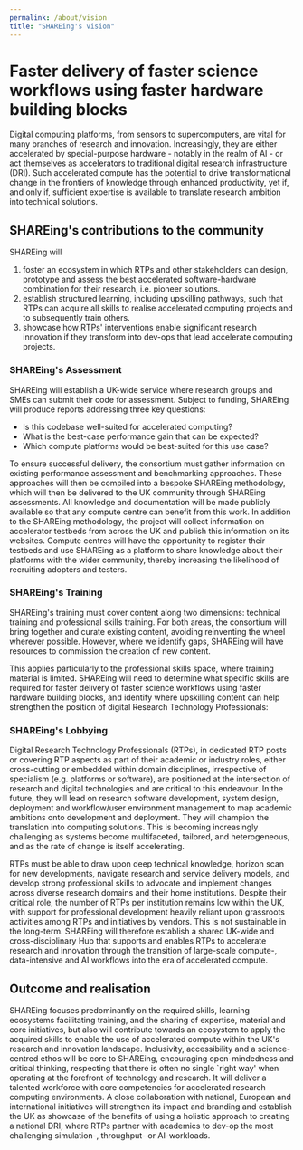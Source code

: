 ```yaml
---
permalink: /about/vision
title: "SHAREing's vision"
---
```



# Faster delivery of faster science workflows using faster hardware building blocks

Digital computing platforms, from sensors to 
supercomputers, are vital for many branches of research and innovation.
Increasingly, they are either accelerated by special-purpose hardware - notably in the realm of AI - or act themselves as accelerators to traditional digital research infrastructure (DRI).
Such accelerated compute has the potential to drive 
transformational change in the frontiers of knowledge through enhanced 
productivity, yet if, and only if, sufficient expertise is available to
translate research ambition into technical solutions. 


## SHAREing's contributions to the community


SHAREing will

1. foster an ecosystem in which RTPs and other stakeholders can design, prototype and assess the best accelerated software-hardware combination for their research, i.e. pioneer solutions.
2. establish structured learning, including upskilling pathways, such that RTPs can acquire all skills to realise accelerated computing projects and to subsequently train others.
3. showcase how RTPs' interventions enable significant research innovation if they transform into dev-ops that lead accelerate computing projects.


### SHAREing's Assessment


SHAREing will establish a UK-wide service where research groups and SMEs can submit their code for assessment. 
Subject to funding, SHAREing will produce reports addressing three key questions: 

- Is this codebase well-suited for accelerated computing? 
- What is the best-case performance gain that can be expected? 
- Which compute platforms would be best-suited for this use case?

To ensure successful delivery, the consortium must gather information on existing performance assessment and benchmarking approaches. 
These approaches will then be compiled into a bespoke SHAREing methodology, which will then be delivered to the UK community through SHAREing assessments. 
All knowledge and documentation will be made publicly available so that any compute centre can benefit from this work.
In addition to the SHAREing methodology, the project will collect information on accelerator testbeds from across the UK and publish this information on its websites. 
Compute centres will have the opportunity to register their testbeds and use SHAREing as a platform to share knowledge about their platforms with the wider community, thereby increasing the likelihood of recruiting adopters and testers.



### SHAREing's Training


SHAREing's training must cover content along two dimensions: technical training and professional skills training. 
For both areas, the consortium will bring together and curate existing content, avoiding reinventing the wheel wherever possible. 
However, where we identify gaps, SHAREing will have resources to commission the creation of new content.


This applies particularly to the professional skills space, where training material is limited. 
SHAREing will need to determine what specific skills are required for faster delivery of faster science workflows using faster hardware building blocks, and identify where upskilling content can help strengthen the position of digital Research Technology Professionals:



### SHAREing's Lobbying


Digital Research Technology Professionals (RTPs), in dedicated RTP posts or covering RTP aspects as part of their academic or industry roles, either cross-cutting or embedded within domain disciplines, irrespective of specialism (e.g. platforms or software),
are positioned at the intersection of research and digital technologies 
and are critical to this endeavour.
In the future, they will lead on research software development, system design, deployment
and workflow/user environment management to map academic ambitions onto development and deployment.
They will champion the translation into computing solutions.
This is
becoming increasingly challenging as systems become multifaceted, tailored, 
and heterogeneous, and as the rate of change is itself accelerating.


RTPs must be able to draw upon deep technical 
knowledge, horizon scan for new developments, navigate research and service 
delivery models, and develop strong professional skills to advocate and 
implement changes across diverse research domains and their home 
institutions. 
Despite their critical role, the
number of RTPs per institution remains low within the UK, with support for professional development heavily 
reliant upon grassroots activities among RTPs and initiatives by vendors. This
is not sustainable in the long-term.
SHAREing will therefore establish a shared UK-wide and cross-disciplinary Hub that supports and enables RTPs to accelerate 
research and innovation through the transition of large-scale 
compute-, data-intensive and AI workflows into the era of accelerated compute.

## Outcome and realisation

SHAREing focuses predominantly on the required skills, learning ecosystems facilitating training, and the sharing of
expertise, material and core initiatives,
but also will contribute towards an ecosystem to apply the acquired skills to enable the use of accelerated compute within the UK's research and innovation landscape.
Inclusivity, accessibility and a science-centred ethos will be core to SHAREing, encouraging 
open-mindedness and critical thinking, respecting that there is 
often no single `right way' when operating at the forefront of technology and
research.
It will deliver a talented workforce with core competencies for 
accelerated research computing environments.
A close collaboration with national, European and international initiatives will 
strengthen its impact and branding and establish the UK as showcase of the benefits of using a holistic approach to creating a national DRI, where RTPs partner with academics to dev-op the most challenging simulation-, throughput- or AI-workloads.
